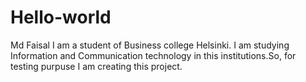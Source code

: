 # Hello-world
Md Faisal
I am a student of Business college Helsinki. I am studying Information and Communication technology in this institutions.So, for testing purpuse I am creating this project.
